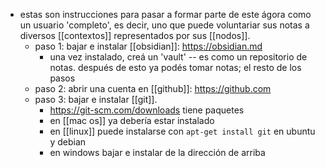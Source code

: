 - estas son instrucciones para pasar a formar parte de este ágora como un usuario 'completo', es decir, uno que puede voluntariar sus notas a diversos [[contextos]] representados por sus [[nodos]].
	- paso 1: bajar e instalar [[obsidian]]: https://obsidian.md
		- una vez instalado, creá un 'vault' -- es como un repositorio de notas. después de esto ya podés tomar notas; el resto de los pasos
	- paso 2: abrir una cuenta en [[github]]: https://github.com
	- paso 3: bajar e instalar [[git]].
		- https://git-scm.com/downloads tiene paquetes
		- en [[mac os]] ya debería estar instalado
		- en [[linux]] puede instalarse con `apt-get install git` en ubuntu y debian
		- en windows bajar e instalar de la dirección de arriba